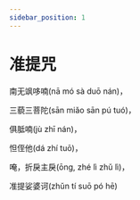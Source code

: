 ```yaml
---
sidebar_position: 1
---
```


# 准提咒

南无飒哆喃(nā mó sà duō nán)，

三藐三菩陀(sān miǎo sān pú tuó)，

俱胝喃(jù zhī nán)，

怛侄他(dá zhí tuō)，

唵，折戾主戾(ōng, zhé lì zhǔ lì)，

准提娑婆诃(zhǔn tí suō pó hē)